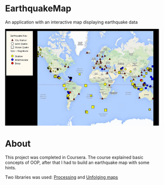 # EarthquakeMap
An application with an interactive map displaying earthquake data

<img src="data/map.JPG">

# About
This project was completed in Coursera. The course explained basic concepts of OOP, after that I had to build an earthquake map 
with some hints. 

Two libraries was used: [Processing](https://processing.org/) and [Unfolging maps](http://unfoldingmaps.org/)
